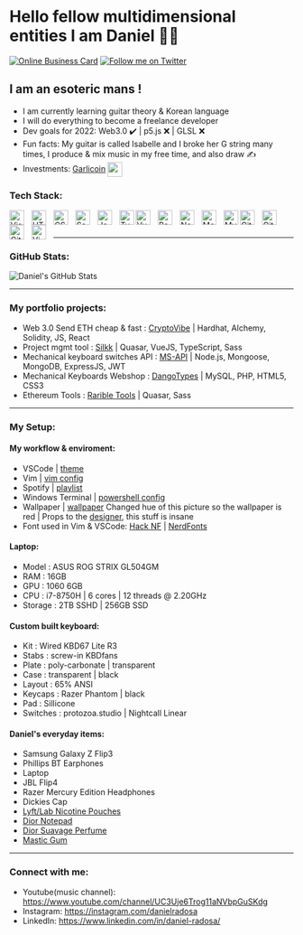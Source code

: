 # Hello fellow multidimensional entities I am Daniel :face_in_clouds:

[![Online Business Card](https://img.shields.io/website?label=dnlrds.xyz&style=for-the-badge&url=https%3A%2F%2Fcodestackr.com)](https://dnlrds.xyz)
[![Follow me on Twitter](https://img.shields.io/twitter/follow/__danielthe?color=1DA1F2&logo=twitter&style=for-the-badge)](https://twitter.com/intent/follow?original_referer=https%3A%2F%2Fgithub.com%2F__danielthe&screen_name=__danielthe)

## I am an esoteric mans !

- I am currently learning guitar theory & Korean language
- I will do everything to become a freelance developer
- Dev goals for 2022: Web3.0 :heavy_check_mark: | p5.js :x: | GLSL :x:
- Fun facts: My guitar is called Isabelle and I broke her G string many times, I produce & mix music in my free time, and also draw :writing_hand:
- Investments: [Garlicoin](https://garlicoin.io) <img align="center" width="26px" src="https://media1.giphy.com/media/AVqBEuhKgit6vBa0kD/giphy.gif?cid=790b7611890af8c14e39c4c79aea9983d9dc09495a136d3a&rid=giphy.gif&ct=g" />

### Tech Stack:

<img align="left" alt="Visual Studio Code" width="26px" src="https://cdn.jsdelivr.net/gh/devicons/devicon/icons/vscode/vscode-original.svg" style="padding-right:10px;" />
<img align="left" alt="HTML5" width="26px" src="https://cdn.jsdelivr.net/gh/devicons/devicon/icons/html5/html5-original.svg" style="padding-right:10px;" />
<img align="left" alt="CSS3" width="26px" src="https://cdn.jsdelivr.net/gh/devicons/devicon/icons/css3/css3-original.svg" style="padding-right:10px;" />
<img align="left" alt="Sass" width="26px" src="https://cdn.jsdelivr.net/gh/devicons/devicon/icons/sass/sass-original.svg" style="padding-right:10px;" />
<img align="left" alt="JavaScript" width="26px" src="https://cdn.jsdelivr.net/gh/devicons/devicon/icons/javascript/javascript-original.svg" style="padding-right:10px;" />
<img align="left" alt="TypeScript" width="26px" src="https://cdn.jsdelivr.net/gh/devicons/devicon/icons/typescript/typescript-original.svg"  />
<img align="left" alt="VueJS" width="26px" src="https://cdn.jsdelivr.net/gh/devicons/devicon/icons/vuejs/vuejs-original.svg" style="padding-right:10px;" />
<img align="left" alt="React" width="26px" src="https://cdn.jsdelivr.net/gh/devicons/devicon/icons/react/react-original.svg" style="padding-right:10px;" />
<img align="left" alt="Node.js" width="26px" src="https://cdn.jsdelivr.net/gh/devicons/devicon/icons/nodejs/nodejs-original.svg" style="padding-right:10px;" />
<img align="left" alt="MongoDB" width="26px" src="https://cdn.jsdelivr.net/gh/devicons/devicon/icons/mongodb/mongodb-original.svg" style="padding-right:10px;" />
<img align="left" alt="MySQL" width="26px" src="https://cdn.jsdelivr.net/gh/devicons/devicon/icons/mysql/mysql-original.svg"  />
<img align="left" alt="Git" width="26px" src="https://cdn.jsdelivr.net/gh/devicons/devicon/icons/git/git-original.svg" style="padding-right:10px;" />
<img align="left" alt="GitHub" width="26px" src="https://user-images.githubusercontent.com/3369400/139447912-e0f43f33-6d9f-45f8-be46-2df5bbc91289.png" style="padding-right:10px;" />
<img align="left" alt="Git" width="26px" src="https://cdn.jsdelivr.net/gh/devicons/devicon/icons/php/php-original.svg" style="padding-right:10px;" />
<img align="left" alt="Vim" width="26px" src="https://cdn.jsdelivr.net/gh/devicons/devicon/icons/vim/vim-original.svg" style="padding-right:10px;" />
<br />
<br />

---

### GitHub Stats:

<img align="center" alt="Daniel's GitHub Stats" src="https://github-readme-stats.vercel.app/api?username=danielradosa&show_icons=true&hide_border=false&title_color=#9dbde7&icon_color=#dddddd&bg_color=bbbbbb&text_color=#9dbde7&border_color=0c1a25" />

---

### My portfolio projects:

- Web 3.0 Send ETH cheap & fast : [CryptoVibe](https://dnlrds.xyz/cryptovibe/) | Hardhat, Alchemy, Solidity, JS, React
- Project mgmt tool : [Silkk](https://silkk.netlify.app/#/) | Quasar, VueJS, TypeScript, Sass 
- Mechanical keyboard switches API : [MS-API](https://dnlrds.xyz/ms-api/#/) | Node.js, Mongoose, MongoDB, ExpressJS, JWT
- Mechanical Keyboards Webshop : [DangoTypes](https://dnlrds.xyz/dangotypes) | MySQL, PHP, HTML5, CSS3
- Ethereum Tools : [Rarible Tools](https://tools.gravityenterprises.co.za/#/) | Quasar, Sass

---

### My Setup:

#### My workflow & enviroment:
- VSCode | [theme](https://marketplace.visualstudio.com/items?itemName=chireia.darker-plus-material-red)
- Vim | [vim config](https://github.com/danielradosa/config/blob/main/.vimrc)
- Spotify | [playlist](https://open.spotify.com/playlist/04WwTOBxmWHXv4vt8EG0Ht?si=94fab86fdba8439a)
- Windows Terminal | [powershell config](https://github.com/danielradosa/config/blob/main/powershell_profile.ps1)
- Wallpaper | [wallpaper](https://wallhaven.cc/w/dp2mol) Changed hue of this picture so the wallpaper is red | Props to the [designer](https://surrealutopia.com/), this stuff is insane
- Font used in Vim & VSCode: [Hack NF](https://github.com/source-foundry/Hack-windows-installer/releases/tag/v1.6.0) | [NerdFonts](https://www.nerdfonts.com/)

#### Laptop:
- Model : ASUS ROG STRIX GL504GM
- RAM : 16GB
- GPU : 1060 6GB
- CPU : i7-8750H | 6 cores | 12 threads @ 2.20GHz
- Storage : 2TB SSHD | 256GB SSD

#### Custom built keyboard:
- Kit : Wired KBD67 Lite R3
- Stabs : screw-in KBDfans
- Plate : poly-carbonate | transparent
- Case : transparent | black
- Layout : 65% ANSI
- Keycaps : Razer Phantom | black
- Pad : Sillicone
- Switches : protozoa.studio | Nightcall Linear

#### Daniel's everyday items:
- Samsung Galaxy Z Flip3
- Phillips BT Earphones
- Laptop
- JBL Flip4
- Razer Mercury Edition Headphones
- Dickies Cap
- [Lyft/Lab Nicotine Pouches](https://www.lyft.dk/dk/da/lyft-lab)
- [Dior Notepad](https://www.dior.com/en_dk/products/couture-HYA02CTJ0U_C500-large-notebook-toile-de-jouy)
- [Dior Suavage Perfume](https://www.dior.com/fr_fr/products/beauty-Y0998004-sauvage-parfum?objectID=Y0998004&query=suavage&queryID=ce89759e74d212d24485e5fb4465aeef)
- [Mastic Gum](https://www.jotunheimnutrition.de/product/mastic-tears-chios-mastic-chewing-gum/)

---

### Connect with me:

- Youtube(music channel): https://www.youtube.com/channel/UC3Uje6Trog11aNVbpGuSKdg
- Instagram: https://instagram.com/danielradosa
- LinkedIn: https://www.linkedin.com/in/daniel-radosa/
